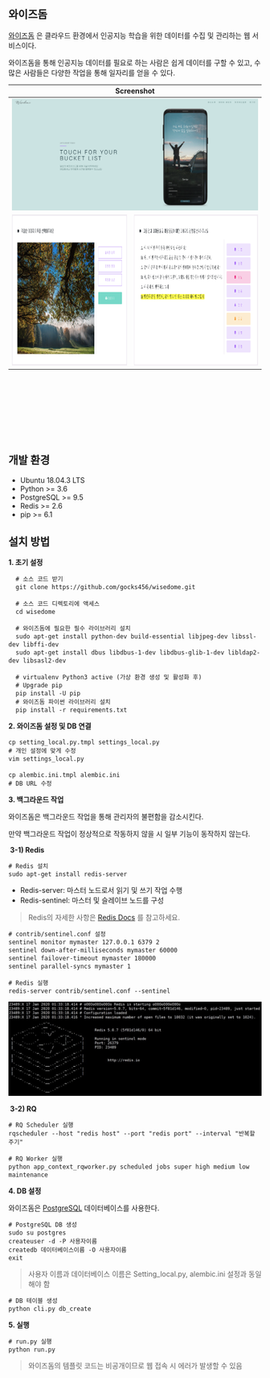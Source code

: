 ## 와이즈돔

[와이즈돔](http://wisedome.kr) 은 클라우드 환경에서 인공지능 학습을 위한 데이터를 수집 및 관리하는 웹 서비스이다.

와이즈돔을 통해 인공지능 데이터를 필요로 하는 사람은 쉽게 데이터를 구할 수 있고, 수 많은 사람들은 다양한 작업을 통해 일자리를 얻을 수 있다.

<table align="center" height="700">
  <thead>
  <tr align="center">
    <th colspan ="2">Screenshot</th>
    </tr>
  </thead>
  <tbody>
    <tr>
      <td colspan = "2"><img src="docs/main.png" alt="메인화면" style=""/></td>
    </tr>
    <tr>
      <td><img src="docs/image_sample.png" style="width:100%; height:300px;" alt="이미지 작업 샘플"/></td>
      <td><img src="docs/text_sample.png" alt="텍스트 작업 샘플" style="width:100% ; height:300px;" /></td>
    </tr>
  </tbody>
</table>



## 개발 환경

* Ubuntu 18.04.3 LTS
* Python >= 3.6
* PostgreSQL >= 9.5
* Redis >= 2.6
* pip >= 6.1



## 설치 방법

**1. 초기 설정**

```shell
  # 소스 코드 받기
  git clone https://github.com/gocks456/wisedome.git
  
  # 소스 코드 디렉토리에 액세스
  cd wisedome
  
  # 와이즈돔에 필요한 필수 라이브러리 설치
  sudo apt-get install python-dev build-essential libjpeg-dev libssl-dev libffi-dev
  sudo apt-get install dbus libdbus-1-dev libdbus-glib-1-dev libldap2-dev libsasl2-dev
  
  # virtualenv Python3 active (가상 환경 생성 및 활성화 후)
  # Upgrade pip
  pip install -U pip
  # 와이즈돔 파이썬 라이브러리 설치
  pip install -r requirements.txt
```

**2. 와이즈돔 설정 및 DB 연결**

```shell
cp setting_local.py.tmpl settings_local.py
# 개인 설정에 맞게 수정
vim settings_local.py

cp alembic.ini.tmpl alembic.ini
# DB URL 수정
```

**3. 백그라운드 작업**

와이즈돔은 백그라운드 작업을 통해 관리자의 불편함을 감소시킨다.

만약 백그라운드 작업이 정상적으로 작동하지 않을 시 일부 기능이 동작하지 않는다.

**​	3-1) Redis**

```shell
# Redis 설치
sudo apt-get install redis-server
```

* Redis-server: 마스터 노드로서 읽기 및 쓰기 작업 수행
* Redis-sentinel: 마스터 및 슬레이브 노드를 구성

> Redis의 자세한 사항은 [Redis Docs](https://redis.io/) 를 참고하세요.

```shell
# contrib/sentinel.conf 설정
sentinel monitor mymaster 127.0.0.1 6379 2
sentinel down-after-milliseconds mymaster 60000
sentinel failover-timeout mymaster 180000
sentinel parallel-syncs mymaster 1

# Redis 실행
redis-server contrib/sentinel.conf --sentinel
```

<img src="docs/redis.png" alt="Redis 실행화면" style="zoom:67%;" />



**​	3-2) RQ**

``` shell
# RQ Scheduler 실행
rqscheduler --host "redis host" --port "redis port" --interval "반복할 주기"

# RQ Worker 실행
python app_context_rqworker.py scheduled jobs super high medium low maintenance
```



**4. DB 설정**

와이즈돔은 [PostgreSQL](https://www.postgresql.org/) 데이터베이스를 사용한다.

```shell
# PostgreSQL DB 생성
sudo su postgres
createuser -d -P 사용자이름
createdb 데이터베이스이름 -O 사용자이름
exit
```

> 사용자 이름과 데이터베이스 이름은 Setting_local.py, alembic.ini 설정과 동일해야 함

```shell
# DB 테이블 생성
python cli.py db_create
```



**5. 실행**

```shell
# run.py 실행
python run.py
```

> 와이즈돔의 템플릿 코드는 비공개이므로 웹 접속 시 에러가 발생할 수 있음

